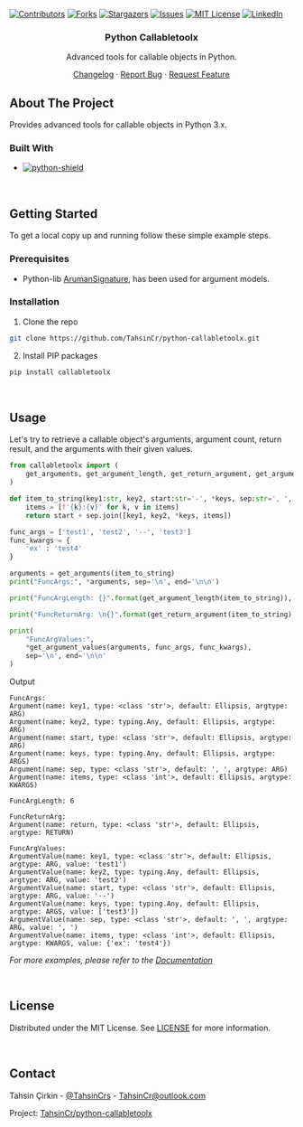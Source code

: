 <a name="readme-top"></a>

[![Contributors][contributors-shield]][contributors-url]
[![Forks][forks-shield]][forks-url]
[![Stargazers][stars-shield]][stars-url]
[![Issues][issues-shield]][issues-url]
[![MIT License][license-shield]][license-url]
[![LinkedIn][linkedin-shield]][linkedin-url]







<!-- About -->
<div align="center">

<h3 align="center">Python Callabletoolx</h3>

<p align="center">

Advanced tools for callable objects in Python.

[Changelog][changelog-url] · [Report Bug][issues-url] · [Request Feature][issues-url]
 
</p>

</div>



<!-- ABOUT THE PROJECT -->

##  About The Project

Provides advanced tools for callable objects in Python 3.x.


###  Built With

* [![python-shield][python-shield]][pypi-project-url]

<br>


<!-- GETTING STARTED -->

##  Getting Started

To get a local copy up and running follow these simple example steps.

###  Prerequisites

* Python-lib [ArumanSignature][pythonlib-argumentsignature], has been used for argument models.


###  Installation

1. Clone the repo
```sh
git clone https://github.com/TahsinCr/python-callabletoolx.git
```

2. Install PIP packages
```sh
pip install callabletoolx
```


<br>



<!-- USAGE EXAMPLES -->

##  Usage

Let's try to retrieve a callable object's arguments, argument count, return result, and the arguments with their given values.
```python
from callabletoolx import (
    get_arguments, get_argument_length, get_return_argument, get_argument_values
)

def item_to_string(key1:str, key2, start:str='-', *keys, sep:str=', ', **items:int) -> str:
    items = [f'{k}:{v}' for k, v in items]
    return start + sep.join([key1, key2, *keys, items])

func_args = ['test1', 'test2', '--', 'test3']
func_kwargs = {
    'ex' : 'test4'
}

arguments = get_arguments(item_to_string)
print("FuncArgs:", *arguments, sep='\n', end='\n\n')

print("FuncArgLength: {}".format(get_argument_length(item_to_string)), end='\n\n')

print("FuncReturnArg: \n{}".format(get_return_argument(item_to_string)), end='\n\n')

print(
    "FuncArgValues:", 
    *get_argument_values(arguments, func_args, func_kwargs), 
    sep='\n', end='\n\n'
)

```
Output
```
FuncArgs:
Argument(name: key1, type: <class 'str'>, default: Ellipsis, argtype: ARG)
Argument(name: key2, type: typing.Any, default: Ellipsis, argtype: ARG)
Argument(name: start, type: <class 'str'>, default: Ellipsis, argtype: ARG)
Argument(name: keys, type: typing.Any, default: Ellipsis, argtype: ARGS)
Argument(name: sep, type: <class 'str'>, default: ', ', argtype: ARG)
Argument(name: items, type: <class 'int'>, default: Ellipsis, argtype: KWARGS)

FuncArgLength: 6

FuncReturnArg: 
Argument(name: return, type: <class 'str'>, default: Ellipsis, argtype: RETURN)

FuncArgValues:
ArgumentValue(name: key1, type: <class 'str'>, default: Ellipsis, argtype: ARG, value: 'test1')
ArgumentValue(name: key2, type: typing.Any, default: Ellipsis, argtype: ARG, value: 'test2')
ArgumentValue(name: start, type: <class 'str'>, default: Ellipsis, argtype: ARG, value: '--')
ArgumentValue(name: keys, type: typing.Any, default: Ellipsis, argtype: ARGS, value: ['test3'])
ArgumentValue(name: sep, type: <class 'str'>, default: ', ', argtype: ARG, value: ', ')
ArgumentValue(name: items, type: <class 'int'>, default: Ellipsis, argtype: KWARGS, value: {'ex': 'test4'})
```

_For more examples, please refer to the [Documentation][wiki-url]_

<br>





<!-- LICENSE -->

##  License

Distributed under the MIT License. See [LICENSE][license-url] for more information.


<br>





<!-- CONTACT -->

##  Contact

Tahsin Çirkin - [@TahsinCrs][x-url] - TahsinCr@outlook.com

Project: [TahsinCr/python-callabletoolx][project-url]







<!-- IMAGES URL -->

[python-shield]: https://img.shields.io/pypi/pyversions/callabletoolx?style=flat-square

[contributors-shield]: https://img.shields.io/github/contributors/TahsinCr/python-callabletoolx.svg?style=for-the-badge

[forks-shield]: https://img.shields.io/github/forks/TahsinCr/python-callabletoolx.svg?style=for-the-badge

[stars-shield]: https://img.shields.io/github/stars/TahsinCr/python-callabletoolx.svg?style=for-the-badge

[issues-shield]: https://img.shields.io/github/issues/TahsinCr/python-callabletoolx.svg?style=for-the-badge

[license-shield]: https://img.shields.io/github/license/TahsinCr/python-callabletoolx.svg?style=for-the-badge

[linkedin-shield]: https://img.shields.io/badge/-LinkedIn-black.svg?style=for-the-badge&logo=linkedin&colorB=555



<!-- Github Project URL -->

[project-url]: https://github.com/TahsinCr/python-callabletoolx

[pypi-project-url]: https://pypi.org/project/callabletoolx

[contributors-url]: https://github.com/TahsinCr/python-callabletoolx/graphs/contributors

[stars-url]: https://github.com/TahsinCr/python-callabletoolx/stargazers

[forks-url]: https://github.com/TahsinCr/python-callabletoolx/network/members

[issues-url]: https://github.com/TahsinCr/python-callabletoolx/issues

[wiki-url]: https://github.com/TahsinCr/python-callabletoolx/wiki

[license-url]: https://github.com/TahsinCr/python-callabletoolx/blob/master/LICENSE

[changelog-url]:https://github.com/TahsinCr/python-callabletoolx/blob/master/CHANGELOG.md



<!-- Contacts URL -->

[linkedin-url]: https://linkedin.com/in/TahsinCr

[x-url]: https://twitter.com/TahsinCrs

<!-- Dependencies URL -->

[pythonlib-argumentsignature]: https://github.com/TahsinCr/python-argumentsignature

